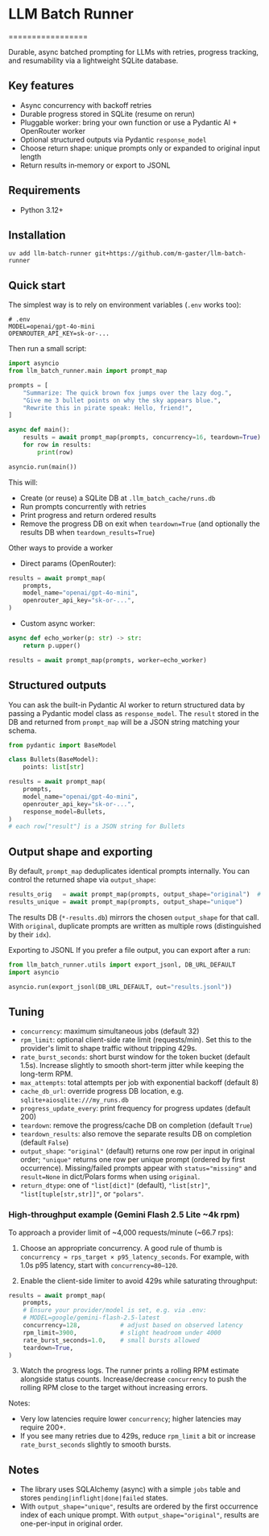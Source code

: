 # LLM Batch Runner
=================

Durable, async batched prompting for LLMs with retries, progress tracking, and resumability via a lightweight SQLite database.

## Key features
- Async concurrency with backoff retries
- Durable progress stored in SQLite (resume on rerun)
- Pluggable worker: bring your own function or use a Pydantic AI + OpenRouter worker
- Optional structured outputs via Pydantic `response_model`
- Choose return shape: unique prompts only or expanded to original input length
- Return results in‑memory or export to JSONL

## Requirements
- Python 3.12+

## Installation
`uv add llm-batch-runner git+https://github.com/m-gaster/llm-batch-runner`

## Quick start
The simplest way is to rely on environment variables (`.env` works too):

```
# .env
MODEL=openai/gpt-4o-mini
OPENROUTER_API_KEY=sk-or-...
```

Then run a small script:

```python
import asyncio
from llm_batch_runner.main import prompt_map

prompts = [
    "Summarize: The quick brown fox jumps over the lazy dog.",
    "Give me 3 bullet points on why the sky appears blue.",
    "Rewrite this in pirate speak: Hello, friend!",
]

async def main():
    results = await prompt_map(prompts, concurrency=16, teardown=True)
    for row in results:
        print(row)

asyncio.run(main())
```

This will:
- Create (or reuse) a SQLite DB at `.llm_batch_cache/runs.db`
- Run prompts concurrently with retries
- Print progress and return ordered results
- Remove the progress DB on exit when `teardown=True` (and optionally the results DB when `teardown_results=True`)

Other ways to provide a worker
- Direct params (OpenRouter):

```python
results = await prompt_map(
    prompts,
    model_name="openai/gpt-4o-mini",
    openrouter_api_key="sk-or-...",
)
```

- Custom async worker:

```python
async def echo_worker(p: str) -> str:
    return p.upper()

results = await prompt_map(prompts, worker=echo_worker)
```

## Structured outputs
You can ask the built-in Pydantic AI worker to return structured data by passing a Pydantic model class as `response_model`. The `result` stored in the DB and returned from `prompt_map` will be a JSON string matching your schema.

```python
from pydantic import BaseModel

class Bullets(BaseModel):
    points: list[str]

results = await prompt_map(
    prompts,
    model_name="openai/gpt-4o-mini",
    openrouter_api_key="sk-or-...",
    response_model=Bullets,
)
# each row["result"] is a JSON string for Bullets
```

## Output shape and exporting
By default, `prompt_map` deduplicates identical prompts internally. You can control the returned shape via `output_shape`:

```python
results_orig   = await prompt_map(prompts, output_shape="original")  # default
results_unique = await prompt_map(prompts, output_shape="unique")
```

The results DB (`*-results.db`) mirrors the chosen `output_shape` for that call. With `original`, duplicate prompts are written as multiple rows (distinguished by their `idx`).

Exporting to JSONL
If you prefer a file output, you can export after a run:

```python
from llm_batch_runner.utils import export_jsonl, DB_URL_DEFAULT
import asyncio

asyncio.run(export_jsonl(DB_URL_DEFAULT, out="results.jsonl"))
```

## Tuning
- `concurrency`: maximum simultaneous jobs (default 32)
- `rpm_limit`: optional client-side rate limit (requests/min). Set this to the
  provider's limit to shape traffic without tripping 429s.
- `rate_burst_seconds`: short burst window for the token bucket (default 1.5s).
  Increase slightly to smooth short-term jitter while keeping the long-term RPM.
- `max_attempts`: total attempts per job with exponential backoff (default 8)
- `cache_db_url`: override progress DB location, e.g. `sqlite+aiosqlite:///my_runs.db`
- `progress_update_every`: print frequency for progress updates (default 200)
- `teardown`: remove the progress/cache DB on completion (default `True`)
- `teardown_results`: also remove the separate results DB on completion (default `False`)
- `output_shape`: `"original"` (default) returns one row per input in original order; `"unique"` returns one row per unique prompt (ordered by first occurrence). Missing/failed prompts appear with `status="missing"` and `result=None` in dict/Polars forms when using `original`.
- `return_dtype`: one of `"list[dict]"` (default), `"list[str]"`, `"list[tuple[str,str]]"`, or `"polars"`.

### High-throughput example (Gemini Flash 2.5 Lite ~4k rpm)
To approach a provider limit of ~4,000 requests/minute (~66.7 rps):

1) Choose an appropriate concurrency. A good rule of thumb is
   `concurrency ≈ rps_target × p95_latency_seconds`.
   For example, with 1.0s p95 latency, start with `concurrency=80–120`.

2) Enable the client-side limiter to avoid 429s while saturating throughput:

```python
results = await prompt_map(
    prompts,
    # Ensure your provider/model is set, e.g. via .env:
    # MODEL=google/gemini-flash-2.5-latest
    concurrency=128,           # adjust based on observed latency
    rpm_limit=3900,            # slight headroom under 4000
    rate_burst_seconds=1.0,    # small bursts allowed
    teardown=True,
)
```

3) Watch the progress logs. The runner prints a rolling RPM estimate alongside
   status counts. Increase/decrease `concurrency` to push the rolling RPM close
   to the target without increasing errors.

Notes:
- Very low latencies require lower `concurrency`; higher latencies may require 200+.
- If you see many retries due to 429s, reduce `rpm_limit` a bit or increase
  `rate_burst_seconds` slightly to smooth bursts.

## Notes
- The library uses SQLAlchemy (async) with a simple `jobs` table and stores `pending|inflight|done|failed` states.
- With `output_shape="unique"`, results are ordered by the first occurrence index of each unique prompt. With `output_shape="original"`, results are one-per-input in original order.
